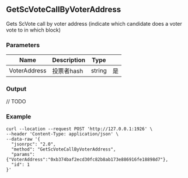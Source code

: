 ## GetScVoteCallByVoterAddress

 Gets ScVote call by voter address (indicate which candidate does a voter vote to in which block)

### Parameters

| Name         | Description       | Type    |    |
| ---------------- | -------------- | ------- |------   |
| VoterAddress | 投票者hash | string  | 是|

### Output

// TODO

### Example
```
curl --location --request POST 'http://127.0.0.1:1926' \
--header 'Content-Type: application/json' \
--data-raw '{  
  "jsonrpc": "2.0",
  "method": "GetScVoteCallByVoterAddress",
  "params": {"VoterAddress":"0xb374baf2ecd30fc82b8ab173e886916fe18898d7"},
  "id": 1
}'
```

